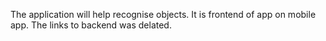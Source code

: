 The application will help recognise objects. It is frontend of app on mobile app. The links to backend was delated.
